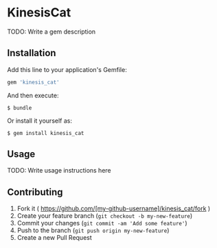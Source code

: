 # KinesisCat

TODO: Write a gem description

## Installation

Add this line to your application's Gemfile:

```ruby
gem 'kinesis_cat'
```

And then execute:

    $ bundle

Or install it yourself as:

    $ gem install kinesis_cat

## Usage

TODO: Write usage instructions here

## Contributing

1. Fork it ( https://github.com/[my-github-username]/kinesis_cat/fork )
2. Create your feature branch (`git checkout -b my-new-feature`)
3. Commit your changes (`git commit -am 'Add some feature'`)
4. Push to the branch (`git push origin my-new-feature`)
5. Create a new Pull Request
